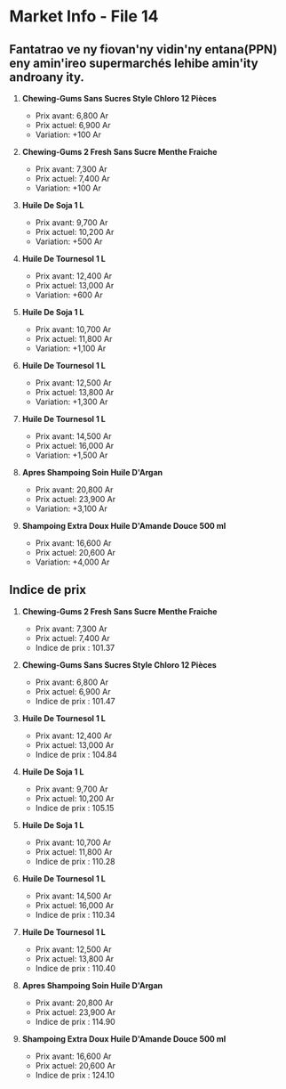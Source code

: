 # Market Info - File 14

## Fantatrao ve ny fiovan'ny vidin'ny entana(PPN) eny amin'ireo supermarchés lehibe amin'ity androany ity.

1. **Chewing-Gums Sans Sucres Style Chloro 12 Pièces**
   - Prix avant: 6,800 Ar
   - Prix actuel: 6,900 Ar
   - Variation: +100 Ar

2. **Chewing-Gums 2 Fresh Sans Sucre Menthe Fraiche**
   - Prix avant: 7,300 Ar
   - Prix actuel: 7,400 Ar
   - Variation: +100 Ar

3. **Huile De Soja 1 L**
   - Prix avant: 9,700 Ar
   - Prix actuel: 10,200 Ar
   - Variation: +500 Ar

4. **Huile De Tournesol 1 L**
   - Prix avant: 12,400 Ar
   - Prix actuel: 13,000 Ar
   - Variation: +600 Ar

5. **Huile De Soja 1 L**
   - Prix avant: 10,700 Ar
   - Prix actuel: 11,800 Ar
   - Variation: +1,100 Ar

6. **Huile De Tournesol 1 L**
   - Prix avant: 12,500 Ar
   - Prix actuel: 13,800 Ar
   - Variation: +1,300 Ar

7. **Huile De Tournesol 1 L**
   - Prix avant: 14,500 Ar
   - Prix actuel: 16,000 Ar
   - Variation: +1,500 Ar

8. **Apres Shampoing Soin Huile D'Argan**
   - Prix avant: 20,800 Ar
   - Prix actuel: 23,900 Ar
   - Variation: +3,100 Ar

9. **Shampoing Extra Doux Huile D'Amande Douce 500 ml**
   - Prix avant: 16,600 Ar
   - Prix actuel: 20,600 Ar
   - Variation: +4,000 Ar



## Indice de prix

1. **Chewing-Gums 2 Fresh Sans Sucre Menthe Fraiche**
   - Prix avant: 7,300 Ar
   - Prix actuel: 7,400 Ar
   - Indice de prix : 101.37

2. **Chewing-Gums Sans Sucres Style Chloro 12 Pièces**
   - Prix avant: 6,800 Ar
   - Prix actuel: 6,900 Ar
   - Indice de prix : 101.47

3. **Huile De Tournesol 1 L**
   - Prix avant: 12,400 Ar
   - Prix actuel: 13,000 Ar
   - Indice de prix : 104.84

4. **Huile De Soja 1 L**
   - Prix avant: 9,700 Ar
   - Prix actuel: 10,200 Ar
   - Indice de prix : 105.15

5. **Huile De Soja 1 L**
   - Prix avant: 10,700 Ar
   - Prix actuel: 11,800 Ar
   - Indice de prix : 110.28

6. **Huile De Tournesol 1 L**
   - Prix avant: 14,500 Ar
   - Prix actuel: 16,000 Ar
   - Indice de prix : 110.34

7. **Huile De Tournesol 1 L**
   - Prix avant: 12,500 Ar
   - Prix actuel: 13,800 Ar
   - Indice de prix : 110.40

8. **Apres Shampoing Soin Huile D'Argan**
   - Prix avant: 20,800 Ar
   - Prix actuel: 23,900 Ar
   - Indice de prix : 114.90

9. **Shampoing Extra Doux Huile D'Amande Douce 500 ml**
   - Prix avant: 16,600 Ar
   - Prix actuel: 20,600 Ar
   - Indice de prix : 124.10

